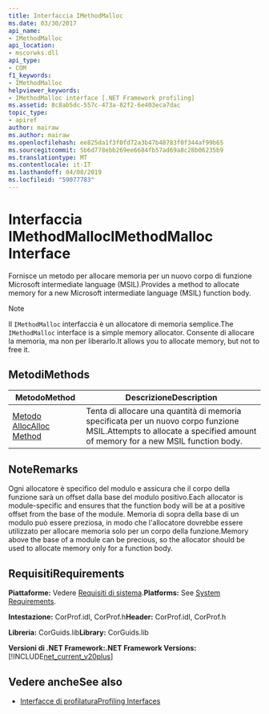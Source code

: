 ```yaml
---
title: Interfaccia IMethodMalloc
ms.date: 03/30/2017
api_name:
- IMethodMalloc
api_location:
- mscorwks.dll
api_type:
- COM
f1_keywords:
- IMethodMalloc
helpviewer_keywords:
- IMethodMalloc interface [.NET Framework profiling]
ms.assetid: 8c8ab5dc-557c-473a-82f2-6e403eca7dac
topic_type:
- apiref
author: mairaw
ms.author: mairaw
ms.openlocfilehash: ee825da1f3f0fd72a3b47b48783f0f344af99b65
ms.sourcegitcommit: 5b6d778ebb269ee6684fb57ad69a8c28b06235b9
ms.translationtype: MT
ms.contentlocale: it-IT
ms.lasthandoff: 04/08/2019
ms.locfileid: "59077783"
---
```

# <a name="imethodmalloc-interface"></a><span data-ttu-id="42eda-102">Interfaccia IMethodMalloc</span><span class="sxs-lookup"><span data-stu-id="42eda-102">IMethodMalloc Interface</span></span>
<span data-ttu-id="42eda-103">Fornisce un metodo per allocare memoria per un nuovo corpo di funzione Microsoft intermediate language (MSIL).</span><span class="sxs-lookup"><span data-stu-id="42eda-103">Provides a method to allocate memory for a new Microsoft intermediate language (MSIL) function body.</span></span>  
  
> [!NOTE]
>  <span data-ttu-id="42eda-104">Il `IMethodMalloc` interfaccia è un allocatore di memoria semplice.</span><span class="sxs-lookup"><span data-stu-id="42eda-104">The `IMethodMalloc` interface is a simple memory allocator.</span></span> <span data-ttu-id="42eda-105">Consente di allocare la memoria, ma non per liberarlo.</span><span class="sxs-lookup"><span data-stu-id="42eda-105">It allows you to allocate memory, but not to free it.</span></span>  
  
## <a name="methods"></a><span data-ttu-id="42eda-106">Metodi</span><span class="sxs-lookup"><span data-stu-id="42eda-106">Methods</span></span>  
  
|<span data-ttu-id="42eda-107">Metodo</span><span class="sxs-lookup"><span data-stu-id="42eda-107">Method</span></span>|<span data-ttu-id="42eda-108">Descrizione</span><span class="sxs-lookup"><span data-stu-id="42eda-108">Description</span></span>|  
|------------|-----------------|  
|[<span data-ttu-id="42eda-109">Metodo Alloc</span><span class="sxs-lookup"><span data-stu-id="42eda-109">Alloc Method</span></span>](../../../../docs/framework/unmanaged-api/profiling/imethodmalloc-alloc-method.md)|<span data-ttu-id="42eda-110">Tenta di allocare una quantità di memoria specificata per un nuovo corpo funzione MSIL.</span><span class="sxs-lookup"><span data-stu-id="42eda-110">Attempts to allocate a specified amount of memory for a new MSIL function body.</span></span>|  
  
## <a name="remarks"></a><span data-ttu-id="42eda-111">Note</span><span class="sxs-lookup"><span data-stu-id="42eda-111">Remarks</span></span>  
 <span data-ttu-id="42eda-112">Ogni allocatore è specifico del modulo e assicura che il corpo della funzione sarà un offset dalla base del modulo positivo.</span><span class="sxs-lookup"><span data-stu-id="42eda-112">Each allocator is module-specific and ensures that the function body will be at a positive offset from the base of the module.</span></span> <span data-ttu-id="42eda-113">Memoria di sopra della base di un modulo può essere preziosa, in modo che l'allocatore dovrebbe essere utilizzato per allocare memoria solo per un corpo della funzione.</span><span class="sxs-lookup"><span data-stu-id="42eda-113">Memory above the base of a module can be precious, so the allocator should be used to allocate memory only for a function body.</span></span>  
  
## <a name="requirements"></a><span data-ttu-id="42eda-114">Requisiti</span><span class="sxs-lookup"><span data-stu-id="42eda-114">Requirements</span></span>  
 <span data-ttu-id="42eda-115">**Piattaforme:** Vedere [Requisiti di sistema](../../../../docs/framework/get-started/system-requirements.md).</span><span class="sxs-lookup"><span data-stu-id="42eda-115">**Platforms:** See [System Requirements](../../../../docs/framework/get-started/system-requirements.md).</span></span>  
  
 <span data-ttu-id="42eda-116">**Intestazione:** CorProf.idl, CorProf.h</span><span class="sxs-lookup"><span data-stu-id="42eda-116">**Header:** CorProf.idl, CorProf.h</span></span>  
  
 <span data-ttu-id="42eda-117">**Libreria:** CorGuids.lib</span><span class="sxs-lookup"><span data-stu-id="42eda-117">**Library:** CorGuids.lib</span></span>  
  
 **<span data-ttu-id="42eda-118">Versioni di .NET Framework:</span><span class="sxs-lookup"><span data-stu-id="42eda-118">.NET Framework Versions:</span></span>** [!INCLUDE[net_current_v20plus](../../../../includes/net-current-v20plus-md.md)]  
  
## <a name="see-also"></a><span data-ttu-id="42eda-119">Vedere anche</span><span class="sxs-lookup"><span data-stu-id="42eda-119">See also</span></span>

- [<span data-ttu-id="42eda-120">Interfacce di profilatura</span><span class="sxs-lookup"><span data-stu-id="42eda-120">Profiling Interfaces</span></span>](../../../../docs/framework/unmanaged-api/profiling/profiling-interfaces.md)
